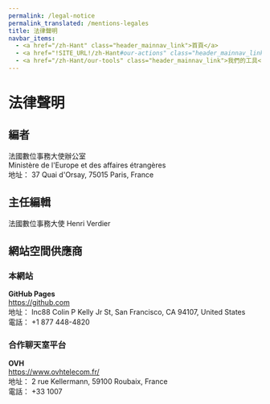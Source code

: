 ```yaml
---
permalink: /legal-notice
permalink_translated: /mentions-legales
title: 法律聲明
navbar_items:
  - <a href="/zh-Hant" class="header_mainnav_link">首頁</a>
  - <a href="!SITE_URL!/zh-Hant#our-actions" class="header_mainnav_link">我們的行動</a>
  - <a href="/zh-Hant/our-tools" class="header_mainnav_link">我們的工具</a>
---
```


# 法律聲明

## 編者

法國數位事務大使辦公室  
Ministère de l'Europe et des affaires étrangères  
地址： 37 Quai d'Orsay, 75015 Paris, France

## 主任編輯

法國數位事務大使 Henri Verdier

## 網站空間供應商

### 本網站

**GitHub Pages**  
<a href="https://github.com">https://github.com</a>  
地址： Inc88 Colin P Kelly Jr St, San Francisco, CA 94107, United States  
電話： +1 877 448-4820

### 合作聊天室平台

**OVH**  
<a href="https://www.ovhtelecom.fr/">https://www.ovhtelecom.fr/</a>  
地址： 2 rue Kellermann, 59100 Roubaix, France  
電話： +33 1007

